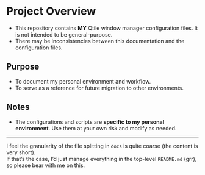 # Project Overview

- This repository contains **MY** Qtile window manager configuration files. It is not intended to be general-purpose.
- There may be inconsistencies between this documentation and the configuration files.

## Purpose

- To document my personal environment and workflow.
- To serve as a reference for future migration to other environments.

## Notes

- The configurations and scripts are **specific to my personal environment**. Use them at your own risk and modify as needed.


- - -

I feel the granularity of the file splitting in `docs` is quite coarse (the content is very short).  
If that’s the case, I’d just manage everything in the top-level `README.md` (grr), so please bear with me on this.
